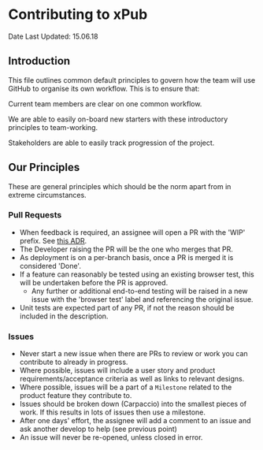 # Contributing to xPub

Date Last Updated: 15.06.18

## Introduction

This file outlines common default principles to govern how the team will use GitHub to organise its own workflow. This is to ensure that:

Current team members are clear on one common workflow.

We are able to easily on-board new starters with these introductory principles to team-working.

Stakeholders are able to easily track progression of the project.

## Our Principles

These are general principles which should be the norm apart from in extreme circumstances.

### Pull Requests

- When feedback is required, an assignee will open a PR with the 'WIP' prefix. See [this ADR](https://github.com/elifesciences/elife-xpub/blob/develop/docs/adr/0001-pull-request-workflow.md).
- The Developer raising the PR will be the one who merges that PR.
- As deployment is on a per-branch basis, once a PR is merged it is considered 'Done'.
- If a feature can reasonably be tested using an existing browser test, this will be undertaken before the PR is approved.
  - Any further or additional end-to-end testing will be raised in a new issue with the 'browser test' label and referencing the original issue.
- Unit tests are expected part of any PR, if not the reason should be included in the description.

### Issues

- Never start a new issue when there are PRs to review or work you can contribute to already in progress.
- Where possible, issues will include a user story and product requirements/acceptance criteria as well as links to relevant designs.
- Where possible, issues will be a part of a `Milestone` related to the product feature they contribute to.
- Issues should be broken down (Carpaccio) into the smallest pieces of work. If this results in lots of issues then use a milestone.
- After one days' effort, the assignee will add a comment to an issue and ask another develop to help (see previous point)
- An issue will never be re-opened, unless closed in error.
